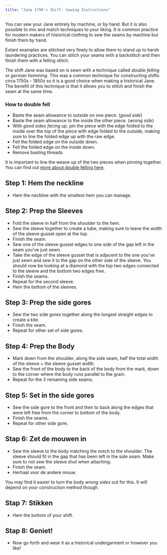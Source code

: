 ```yaml
---
title: "Jane 1790's Shift: Sewing Instructions"
---
```


You can sew your Jane entirely by machine, or by hand. But it is also possible to mix and match techniques to your liking. It is common practice for modern makers of historical clothing to sew the seams by machine but finish them by hand.

Extant examples are stitched very finely to allow them to stand up to harsh laundering practices. You can stitch your seams with a backstitch and then finish them with a felling stitch.

The shift Jane was based on is sewn with a technique called _double felling_ or _german hemming_. This was a common technique for constructing shifts circa 1750s - 1850s so it is a good choice when making a historical Jane. The benefit of this technique is that it allows you to stitch and finish the seam at the same time.

### How to double fell

- Baste the seam allowance to outside on one piece. (_good side_)
- Baste the seam allowance to the inside the other piece. (_wrong side_)
- With _good sides facing up_, pin the piece with the edge folded to the inside over the top of the piece with edge folded to the outside, making sure to line the folded edge up with the raw edge.
- Fell the folded edge on the outside down.
- Fell the folded edge on the inside down.
- Remove basting threads

<Note>

It is important to line the weave up of the two pieces when pinning together. You can find out [more about double felling here](https://www.sewncompany.com/felled-seam-german-hemming).

</Note>

## Step 1: Hem the neckline

- Hem the neckline with the smallest hem you can manage.

## Step 2: Prep the Sleeves

- Fold the sleeve in half from the shoulder to the hem.
- Sew the sleeve together to create a tube, making sure to leave the width of the sleeve gusset open at the top.
- Finish the seam.
- Sew one of the sleeve gusset edges to one side of the gap left in the seam you've just sewn.
- Take the edge of the sleeve gusset that is adjacent to the one you've just sewn and sew it to the gap on the other side of the sleeve. You should now be looking at a diamond with the top two edges connected to the sleeve and the bottom two edges free.
- Finish the seams.
- Repeat for the second sleeve.
- Hem the bottom of the sleeves.

## Step 3: Prep the side gores

- Sew the two side gores together along the longest straight edges to create a kite.
- Finish the seam.
- Repeat for other set of side gores.

## Step 4: Prep the Body

- Mark down from the shoulder, along the side seam, half the total width of the sleeve + the sleeve gusset width.
- Sew the front of the body to the back of the body from the mark, down to the corner where the body runs parallel to the grain.
- Repeat for the 3 remaining side seams.

## Step 5: Set in the side gores

- Sew the side gore to the front and then to back along the edges that were left free from the corner to bottom of the body.
- Finish the seams.
- Repeat for other side gore.

## Stap 6: Zet de mouwen in

- Sew the sleeve to the body matching the notch to the shoulder. The sleeve should fit in the gap that has been left in the side seam. Make sure to not sew the sleeve shut when attaching.
- Finish the seam.
- Herhaal voor de andere mouw.

<Note>

You may find it easier to turn the body _wrong sides_ out for this. It will depend on your construction method though.

</Note>

## Stap 7: Stikken

- Hem the bottom of your shift.

## Stap 8: Geniet!

- Now go forth and wear it as a historical undergarment or however you like!
